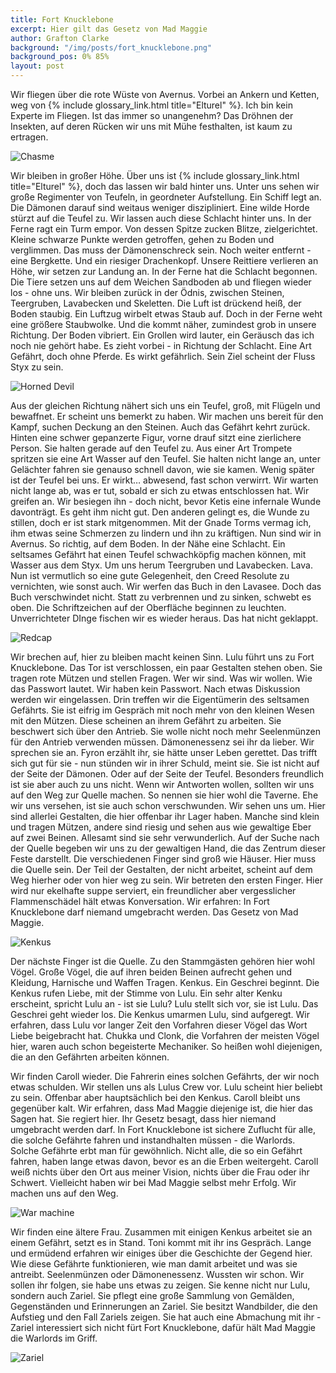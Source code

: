 ```yaml
---
title: Fort Knucklebone
excerpt: Hier gilt das Gesetz von Mad Maggie
author: Grafton Clarke
background: "/img/posts/fort_knucklebone.png"
background_pos: 0% 85%
layout: post
---
```


Wir fliegen über die rote Wüste von Avernus. Vorbei an Ankern und Ketten, weg
von {% include glossary_link.html title="Elturel" %}. Ich bin kein Experte im Fliegen. Ist das immer so unangenehm? Das
Dröhnen der Insekten, auf deren Rücken wir uns mit Mühe festhalten, ist kaum zu
ertragen.

![Chasme](/img/posts/chasme.png)

Wir bleiben in großer Höhe. Über uns ist {% include glossary_link.html title="Elturel" %}, doch das lassen wir bald
hinter uns. Unter uns sehen wir große Regimenter von Teufeln, in geordneter
Aufstellung.  Ein Schiff legt an. Die Dämonen darauf sind weitaus weniger
diszipliniert. Eine wilde Horde stürzt auf die Teufel zu. Wir lassen auch diese
Schlacht hinter uns. In der Ferne ragt ein Turm empor. Von dessen Spitze zucken
Blitze, zielgerichtet. Kleine schwarze Punkte werden getroffen, gehen zu Boden
und verglimmen. Das muss der Dämonenschreck sein. Noch weiter entfernt - eine
Bergkette. Und ein riesiger Drachenkopf. Unsere Reittiere verlieren an Höhe,
wir setzen zur Landung an. In der Ferne hat die Schlacht begonnen. Die Tiere
setzen uns auf dem Weichen Sandboden ab und fliegen wieder los - ohne uns. Wir
bleiben zurück in der Ödnis, zwischen Steinen, Teergruben, Lavabecken und
Skeletten. Die Luft ist drückend heiß, der Boden staubig. Ein Luftzug wirbelt
etwas Staub auf. Doch in der Ferne weht eine größere Staubwolke. Und die kommt
näher, zumindest grob in unsere Richtung. Der Boden vibriert. Ein Grollen wird
lauter, ein Geräusch das ich noch nie gehört habe. Es zieht vorbei - in
Richtung der Schlacht. Eine Art Gefährt, doch ohne Pferde. Es wirkt gefährlich.
Sein Ziel scheint der Fluss Styx zu sein.

![Horned Devil](/img/posts/horned_devil.png)

Aus der gleichen Richtung nähert sich uns ein Teufel, groß, mit Flügeln und
bewaffnet. Er scheint uns bemerkt zu haben. Wir machen uns bereit für den
Kampf, suchen Deckung an den Steinen. Auch das Gefährt kehrt zurück. Hinten
eine schwer gepanzerte Figur, vorne drauf sitzt eine zierlichere Person. Sie
halten gerade auf den Teufel zu. Aus einer Art Trompete spritzen sie eine Art
Wasser auf den Teufel. Sie halten nicht lange an, unter Gelächter fahren sie
genauso schnell davon, wie sie kamen. Wenig später ist der Teufel bei uns. Er
wirkt… abwesend, fast schon verwirrt. Wir warten nicht lange ab, was er tut,
sobald er sich zu etwas entschlossen hat. Wir greifen an. Wir besiegen ihn -
doch nicht, bevor Ketis eine infernale Wunde davonträgt. Es geht ihm  nicht
gut. Den anderen gelingt es, die Wunde zu stillen, doch er ist stark
mitgenommen. Mit der Gnade Torms vermag ich, ihm etwas seine Schmerzen zu
lindern und ihn zu kräftigen. Nun sind wir in Avernus. So richtig, auf dem
Boden. In der Nähe eine Schlacht. Ein seltsames Gefährt hat einen Teufel
schwachköpfig machen können, mit Wasser aus dem Styx. Um uns herum Teergruben
und Lavabecken.  Lava. Nun ist vermutlich so eine gute Gelegenheit, den Creed
Resolute zu vernichten, wie sonst auch. Wir werfen das Buch in den Lavasee.
Doch das Buch verschwindet nicht. Statt zu verbrennen und zu sinken, schwebt es
oben. Die Schriftzeichen auf der Oberfläche beginnen zu leuchten.
Unverrichteter DInge fischen wir es wieder heraus. Das hat nicht geklappt.

![Redcap](/img/posts/redcap.png)

Wir brechen auf, hier zu bleiben macht keinen Sinn. Lulu führt uns zu Fort
Knucklebone. Das Tor ist verschlossen, ein paar Gestalten stehen oben. Sie
tragen rote Mützen und stellen Fragen. Wer wir sind. Was wir wollen. Wie das
Passwort lautet. Wir haben kein Passwort. Nach etwas Diskussion werden wir
eingelassen. Drin treffen wir die Eigentümerin des seltsamen Gefährts. Sie ist
eifrig im Gespräch mit noch mehr von den kleinen Wesen mit den Mützen. Diese
scheinen an ihrem Gefährt zu arbeiten. Sie beschwert sich über den Antrieb. Sie
wolle nicht noch mehr Seelenmünzen für den Antrieb verwenden müssen.
Dämonenessenz sei ihr da lieber. Wir sprechen sie an. Fyron erzählt ihr, sie
hätte unser Leben gerettet. Das trifft sich gut für sie - nun stünden wir in
ihrer Schuld, meint sie. Sie ist nicht auf der Seite der Dämonen. Oder auf der
Seite der Teufel. Besonders freundlich ist sie aber auch zu uns nicht. Wenn wir
Antworten wollen, sollten wir uns auf den Weg zur Quelle machen. So nennen sie
hier wohl die Taverne. Ehe wir uns versehen, ist sie auch schon verschwunden.
Wir sehen uns um. Hier sind allerlei Gestalten, die hier offenbar ihr Lager
haben. Manche sind klein und tragen Mützen, andere sind riesig und sehen aus
wie gewaltige Eber auf zwei Beinen. Allesamt sind sie sehr verwunderlich. Auf
der Suche nach der Quelle begeben wir uns zu der gewaltigen Hand, die das
Zentrum dieser Feste darstellt. Die verschiedenen Finger sind groß wie Häuser.
Hier muss die Quelle sein. Der Teil der Gestalten, der nicht arbeitet, scheint
auf dem Weg hierher oder von hier weg zu sein. Wir betreten den ersten Finger.
Hier wird nur ekelhafte suppe serviert, ein freundlicher aber vergesslicher
Flammenschädel hält etwas Konversation. Wir erfahren: In Fort Knucklebone darf
niemand umgebracht werden. Das Gesetz von Mad Maggie. 

![Kenkus](/img/posts/kenkus.png)

Der nächste Finger ist die Quelle. Zu den Stammgästen gehören hier wohl Vögel.
Große Vögel, die auf ihren beiden Beinen aufrecht gehen und Kleidung, Harnische
und Waffen Tragen. Kenkus. Ein Geschrei beginnt. Die Kenkus rufen Liebe, mit
der Stimme von Lulu. Ein sehr alter Kenku erscheint, spricht Lulu an - ist sie
Lulu? Lulu stellt sich vor, sie ist Lulu. Das Geschrei geht wieder los. Die
Kenkus umarmen Lulu, sind aufgeregt. Wir erfahren, dass Lulu vor langer Zeit
den Vorfahren dieser Vögel das Wort Liebe beigebracht hat. Chukka und Clonk,
die Vorfahren der meisten Vögel hier, waren auch schon begeisterte Mechaniker.
So heißen wohl diejenigen, die an den Gefährten arbeiten können.

Wir finden Caroll wieder. Die Fahrerin eines solchen Gefährts, der wir noch
etwas schulden. Wir stellen uns als Lulus Crew vor. Lulu scheint hier beliebt
zu sein. Offenbar aber hauptsächlich bei den Kenkus. Caroll bleibt uns
gegenüber kalt. Wir erfahren, dass Mad Maggie diejenige ist, die hier das Sagen
hat. Sie regiert hier. Ihr Gesetz besagt, dass hier niemand umgebracht werden
darf. In Fort Knucklebone ist sichere Zuflucht für alle, die solche Gefährte
fahren und instandhalten müssen - die Warlords. Solche Gefährte erbt man für
gewöhnlich. Nicht alle, die so ein Gefährt fahren, haben lange etwas davon,
bevor es an die Erben weitergeht. Caroll weiß nichts über den Ort aus meiner
Vision, nichts über die Frau oder ihr Schwert. Vielleicht haben wir bei Mad
Maggie selbst mehr Erfolg. Wir machen uns auf den Weg.

![War machine](/img/posts/warmachine.png)

Wir finden eine ältere Frau. Zusammen mit einigen Kenkus arbeitet sie an einem
Gefährt, setzt es in Stand. Toni kommt mit ihr ins Gespräch. Lange und ermüdend
erfahren wir einiges über die Geschichte der Gegend hier. Wie diese Gefährte
funktionieren, wie man damit arbeitet und was sie antreibt. Seelenmünzen oder
Dämonenessenz. Wussten wir schon. Wir sollen ihr folgen, sie habe uns etwas zu
zeigen. Sie kenne nicht nur Lulu, sondern auch Zariel. Sie pflegt eine große
Sammlung von Gemälden, Gegenständen und Erinnerungen an Zariel. Sie besitzt
Wandbilder, die den Aufstieg und den Fall Zariels zeigen. Sie hat auch eine
Abmachung mit ihr - Zariel interessiert sich nicht fürt Fort Knucklebone, dafür
hält Mad Maggie die Warlords im Griff.

![Zariel](/img/posts/zariel_window.png)
